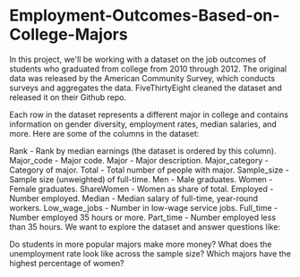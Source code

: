 # Employment-Outcomes-Based-on-College-Majors
In this project, we'll be working with a dataset on the job outcomes of students who graduated from college from 2010 through 2012. The original data was released by the American Community Survey, which conducts surveys and aggregates the data. FiveThirtyEight cleaned the dataset and released it on their Github repo.

Each row in the dataset represents a different major in college and contains information on gender diversity, employment rates, median salaries, and more. Here are some of the columns in the dataset:

Rank - Rank by median earnings (the dataset is ordered by this column).
Major_code - Major code.
Major - Major description.
Major_category - Category of major.
Total - Total number of people with major.
Sample_size - Sample size (unweighted) of full-time.
Men - Male graduates.
Women - Female graduates.
ShareWomen - Women as share of total.
Employed - Number employed.
Median - Median salary of full-time, year-round workers.
Low_wage_jobs - Number in low-wage service jobs.
Full_time - Number employed 35 hours or more.
Part_time - Number employed less than 35 hours.
We want to explore the dataset and answer questions like:

Do students in more popular majors make more money?
What does the unemployment rate look like across the sample size?
Which majors have the highest percentage of women?
